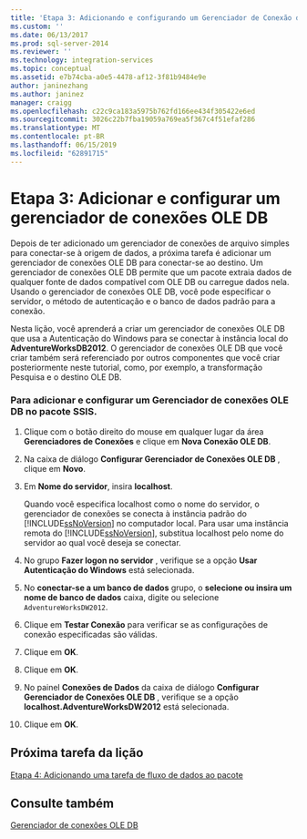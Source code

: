 ```yaml
---
title: 'Etapa 3: Adicionando e configurando um Gerenciador de Conexão do OLE DB | Microsoft Docs'
ms.custom: ''
ms.date: 06/13/2017
ms.prod: sql-server-2014
ms.reviewer: ''
ms.technology: integration-services
ms.topic: conceptual
ms.assetid: e7b74cba-a0e5-4478-af12-3f81b9484e9e
author: janinezhang
ms.author: janinez
manager: craigg
ms.openlocfilehash: c22c9ca183a5975b762fd166ee434f305422e6ed
ms.sourcegitcommit: 3026c22b7fba19059a769ea5f367c4f51efaf286
ms.translationtype: MT
ms.contentlocale: pt-BR
ms.lasthandoff: 06/15/2019
ms.locfileid: "62891715"
---
```

# <a name="step-3-adding-and-configuring-an-ole-db-connection-manager"></a>Etapa 3: Adicionar e configurar um gerenciador de conexões OLE DB
  Depois de ter adicionado um gerenciador de conexões de arquivo simples para conectar-se à origem de dados, a próxima tarefa é adicionar um gerenciador de conexões OLE DB para conectar-se ao destino. Um gerenciador de conexões OLE DB permite que um pacote extraia dados de qualquer fonte de dados compatível com OLE DB ou carregue dados nela. Usando o gerenciador de conexões OLE DB, você pode especificar o servidor, o método de autenticação e o banco de dados padrão para a conexão.  
  
 Nesta lição, você aprenderá a criar um gerenciador de conexões OLE DB que usa a Autenticação do Windows para se conectar à instância local do **AdventureWorksDB2012**. O gerenciador de conexões OLE DB que você criar também será referenciado por outros componentes que você criar posteriormente neste tutorial, como, por exemplo, a transformação Pesquisa e o destino OLE DB.  
  
### <a name="to-add-and-configure-an-ole-db-connection-manager-to-the-ssis-package"></a>Para adicionar e configurar um Gerenciador de conexões OLE DB no pacote SSIS.  
  
1.  Clique com o botão direito do mouse em qualquer lugar da área **Gerenciadores de Conexões** e clique em **Nova Conexão OLE DB**.  
  
2.  Na caixa de diálogo **Configurar Gerenciador de Conexões OLE DB** , clique em **Novo**.  
  
3.  Em **Nome do servidor**, insira **localhost**.  
  
     Quando você especifica localhost como o nome do servidor, o gerenciador de conexões se conecta à instância padrão do [!INCLUDE[ssNoVersion](../includes/ssnoversion-md.md)] no computador local. Para usar uma instância remota do [!INCLUDE[ssNoVersion](../includes/ssnoversion-md.md)], substitua localhost pelo nome do servidor ao qual você deseja se conectar.  
  
4.  No grupo **Fazer logon no servidor** , verifique se a opção **Usar Autenticação do Windows** está selecionada.  
  
5.  No **conectar-se a um banco de dados** grupo, o **selecione ou insira um nome de banco de dados** caixa, digite ou selecione `AdventureWorksDW2012`.  
  
6.  Clique em **Testar Conexão** para verificar se as configurações de conexão especificadas são válidas.  
  
7.  Clique em **OK**.  
  
8.  Clique em **OK**.  
  
9. No painel **Conexões de Dados** da caixa de diálogo **Configurar Gerenciador de Conexões OLE DB** , verifique se a opção **localhost.AdventureWorksDW2012** está selecionada.  
  
10. Clique em **OK**.  
  
## <a name="next-task-in-lesson"></a>Próxima tarefa da lição  
 [Etapa 4: Adicionando uma tarefa de fluxo de dados ao pacote](lesson-1-4-adding-a-data-flow-task-to-the-package.md)  
  
## <a name="see-also"></a>Consulte também  
 [Gerenciador de conexões OLE DB](connection-manager/ole-db-connection-manager.md)  
  
  
